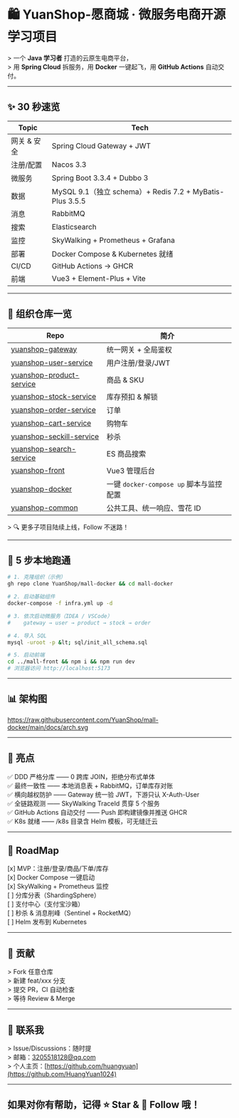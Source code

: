 # 🛍️ YuanShop-愿商城 · 微服务电商开源学习项目

&gt; 一个 **Java 学习者** 打造的云原生电商平台，  
&gt; 用 **Spring Cloud** 拆服务，用 **Docker** 一键起飞，用 **GitHub Actions** 自动交付。  

---

## ✨ 30 秒速览
| Topic | Tech |
|-------|------|
| 网关 & 安全 | Spring Cloud Gateway + JWT |
| 注册/配置 | Nacos 3.3 |
| 微服务 | Spring Boot 3.3.4 + Dubbo 3 |
| 数据 | MySQL 9.1（独立 schema）+ Redis 7.2 + MyBatis-Plus 3.5.5 |
| 消息 | RabbitMQ |
| 搜索 | Elasticsearch |
| 监控 | SkyWalking + Prometheus + Grafana |
| 部署 | Docker Compose & Kubernetes 就绪 |
| CI/CD | GitHub Actions → GHCR |
| 前端 | Vue3 + Element-Plus + Vite |

---

## 🧩 组织仓库一览
| Repo | 简介 |
|------|------|
| [yuanshop-gateway](https://github.com/YuanShop/yuanshop-gateway) | 统一网关 + 全局鉴权 |
| [yuanshop-user-service](https://github.com/YuanShop/yuanshop-user-service) | 用户注册/登录/JWT |
| [yuanshop-product-service](https://github.com/YuanShop/yuanshop-product-service) | 商品 & SKU |
| [yuanshop-stock-service](https://github.com/YuanShop/yuanshop-stock-service) | 库存预扣 & 解锁 |
| [yuanshop-order-service](https://github.com/YuanShop/yuanshop-order-service) | 订单 |
| [yuanshop-cart-service](https://github.com/YuanShop/yuanshop-cart-service) | 购物车 |
| [yuanshop-seckill-service](https://github.com/YuanShop/yuanshop-seckill-service) | 秒杀 |
| [yuanshop-search-service](https://github.com/YuanShop/yuanshop-search-service) | ES 商品搜索 |
| [yuanshop-front](https://github.com/YuanShop/yuanshop-front) | Vue3 管理后台 |
| [yuanshop-docker](https://github.com/YuanShop/yuanshop-docker) | 一键 `docker-compose up` 脚本与监控配置 |
| [yuanshop-common](https://github.com/YuanShop/yuanshop-common) | 公共工具、统一响应、雪花 ID |

&gt; 🔍 更多子项目陆续上线，Follow 不迷路！

---

## 🚀 5 步本地跑通
```bash
# 1. 克隆组织（示例）
gh repo clone YuanShop/mall-docker && cd mall-docker

# 2. 启动基础组件
docker-compose -f infra.yml up -d

# 3. 依次启动微服务（IDEA / VSCode）
#    gateway → user → product → stock → order

# 4. 导入 SQL
mysql -uroot -p &lt; sql/init_all_schema.sql

# 5. 启动前端
cd ../mall-front && npm i && npm run dev
# 浏览器访问 http://localhost:5173
```

---

## 📊 架构图
<!-- 用 draw.io 导出 SVG，放到 mall-docker/docs/arch.svg -->
https://raw.githubusercontent.com/YuanShop/mall-docker/main/docs/arch.svg  

---

## 🌟 亮点  
✅ DDD 严格分库 —— 0 跨库 JOIN，拒绝分布式单体  
✅ 最终一致性 —— 本地消息表 + RabbitMQ，订单库存对账  
✅ 横向越权防护 —— Gateway 统一验 JWT，下游只认 X-Auth-User  
✅ 全链路观测 —— SkyWalking TraceId 贯穿 5 个服务  
✅ GitHub Actions 自动交付 —— Push 即构建镜像并推送 GHCR  
✅ K8s 就绪 —— /k8s 目录含 Helm 模板，可无缝迁云  

---

## 📌 RoadMap  
[x] MVP：注册/登录/商品/下单/库存  
[x] Docker Compose 一键启动  
[x] SkyWalking + Prometheus 监控  
[ ] 分库分表（ShardingSphere）  
[ ] 支付中心（支付宝沙箱）  
[ ] 秒杀 & 消息削峰（Sentinel + RocketMQ）  
[ ] Helm 发布到 Kubernetes  

---

## 🤝 贡献  
&gt; Fork 任意仓库  
&gt; 新建 feat/xxx 分支  
&gt; 提交 PR，CI 自动检查  
&gt; 等待 Review & Merge  

---

## 💬 联系我  
&gt; Issue/Discussions：随时提  
&gt; 邮箱：3205518128@qq.com  
&gt; 个人主页：[https://github.com/huangyuan](https://github.com/HuangYuan1024)  

---

## 如果对你有帮助，记得 ⭐ Star  &  👀 Follow 哦！  
